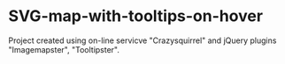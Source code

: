 # SVG-map-with-tooltips-on-hover

Project created using on-line servicve "Crazysquirrel" and jQuery plugins "Imagemapster", "Tooltipster".
